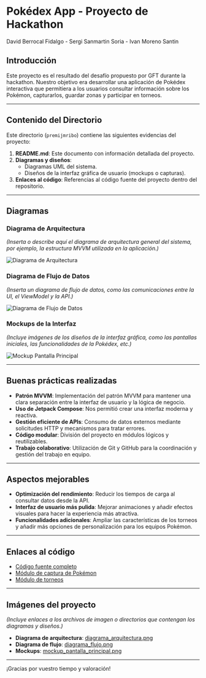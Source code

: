 # Pokédex App - Proyecto de Hackathon

David Berrocal Fidalgo - Sergi Sanmartin Soria - Ivan Moreno Santin

## Introducción
Este proyecto es el resultado del desafío propuesto por GFT durante la hackathon. Nuestro objetivo era desarrollar una aplicación de Pokédex interactiva que permitiera a los usuarios consultar información sobre los Pokémon, capturarlos, guardar zonas y participar en torneos.

---

## Contenido del Directorio
Este directorio (`premijmribo`) contiene las siguientes evidencias del proyecto:

1. **README.md**: Este documento con información detallada del proyecto.
2. **Diagramas y diseños**:
   - Diagramas UML del sistema.
   - Diseños de la interfaz gráfica de usuario (mockups o capturas).
3. **Enlaces al código**: Referencias al código fuente del proyecto dentro del repositorio.

---

## Diagramas

### Diagrama de Arquitectura
*(Inserta o describe aquí el diagrama de arquitectura general del sistema, por ejemplo, la estructura MVVM utilizada en la aplicación.)*

![Diagrama de Arquitectura](ruta/al/diagrama.png)

### Diagrama de Flujo de Datos
*(Inserta un diagrama de flujo de datos, como las comunicaciones entre la UI, el ViewModel y la API.)*

![Diagrama de Flujo de Datos](ruta/al/diagrama_flujo.png)

### Mockups de la Interfaz
*(Incluye imágenes de los diseños de la interfaz gráfica, como las pantallas iniciales, las funcionalidades de la Pokédex, etc.)*

![Mockup Pantalla Principal](ruta/al/mockup_pantalla.png)

---

## Buenas prácticas realizadas

- **Patrón MVVM**: Implementación del patrón MVVM para mantener una clara separación entre la interfaz de usuario y la lógica de negocio.
- **Uso de Jetpack Compose**: Nos permitió crear una interfaz moderna y reactiva.
- **Gestión eficiente de APIs**: Consumo de datos externos mediante solicitudes HTTP y mecanismos para tratar errores.
- **Código modular**: División del proyecto en módulos lógicos y reutilizables.
- **Trabajo colaborativo**: Utilización de Git y GitHub para la coordinación y gestión del trabajo en equipo.

---

## Aspectos mejorables

- **Optimización del rendimiento**: Reducir los tiempos de carga al consultar datos desde la API.
- **Interfaz de usuario más pulida**: Mejorar animaciones y añadir efectos visuales para hacer la experiencia más atractiva.
- **Funcionalidades adicionales**: Ampliar las características de los torneos y añadir más opciones de personalización para los equipos Pokémon.

---

## Enlaces al código

- [Código fuente completo](enlace-al-codigo-fuente)
- [Módulo de captura de Pokémon](enlace-modulo-captura)
- [Módulo de torneos](enlace-modulo-torneos)

---

## Imágenes del proyecto

*(Incluye enlaces a los archivos de imagen o directorios que contengan los diagramas y diseños.)*
- **Diagrama de arquitectura**: [diagrama_arquitectura.png](ruta/al/archivo)
- **Diagrama de flujo**: [diagrama_flujo.png](ruta/al/archivo)
- **Mockups**: [mockup_pantalla_principal.png](ruta/al/archivo)

---

¡Gracias por vuestro tiempo y valoración!
